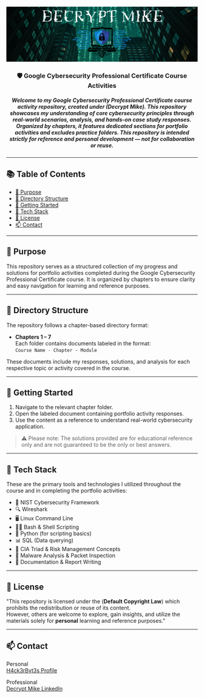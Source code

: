 <p align="center">
  <img src="DecryptMikeLogo.png" alt="DecryptMike Logo" style="max-width: 100%; height: auto;"/>
</p>

<h3 align="center">
    🛡️ Google Cybersecurity Professional Certificate Course Activities
</h3>

<h5 align="center">
     Welcome to my Google Cybersecurity Professional Certificate course activity repository, created under (<strong>Decrypt Mike</strong>). This repository showcases my understanding of core cybersecurity principles through real-world scenarios, analysis, and hands-on case study responses. Organized by chapters, it features dedicated sections for portfolio activities and excludes practice folders. This repository is intended strictly for reference and personal development — not for collaboration or reuse.
</h5>

---

## 📚 Table of Contents

- [🎯 Purpose](#-purpose)
- [📂 Directory Structure](#-directory-structure)
- [🚀 Getting Started](#-getting-started)
- [🧰 Tech Stack](#-tech-stack)
- [📄 License](#-license)
- [📫 Contact](#-contact) 
---

## 🎯 Purpose

This repository serves as a structured collection of my progress and solutions for portfolio activities completed during the Google Cybersecurity Professional Certificate course. It is organized by chapters to ensure clarity and easy navigation for learning and reference purposes.

---

## 📂 Directory Structure

The repository follows a chapter-based directory format:

- **Chapters 1 – 7**  
Each folder contains documents labeled in the format:  
`Course Name - Chapter - Module`

These documents include my responses, solutions, and analysis for each respective topic or activity covered in the course.

---

## 🚀 Getting Started

1. Navigate to the relevant chapter folder.
2. Open the labeled document containing portfolio activity responses.
3. Use the content as a reference to understand real-world cybersecurity application.

> ⚠️ Please note: The solutions provided are for educational reference only and are not guaranteed to be the only or best answers.

---

## 🧰 Tech Stack

These are the primary tools and technologies I utilized throughout the course and in completing the portfolio activities:

- 🔐 NIST Cybersecurity Framework  
- 🔍 Wireshark  
- 🖥️ Linux Command Line  
- 🧑‍💻 Bash & Shell Scripting  
- 🐍 Python (for scripting basics)  
- 📊 SQL (Data querying)  
- 🧱 CIA Triad & Risk Management Concepts  
- 🔎 Malware Analysis & Packet Inspection  
- 📑 Documentation & Report Writing

---

## 📄 License

"This repository is licensed under the (**Default Copyright Law**) which prohibits the redistribution or reuse of its content. <br> However, others are welcome to explore, gain insights, and utilize the materials solely for **personal** learning and reference purposes."

---

## 📫 Contact

Personal <br>
[H4ck3rByt3s Profile](https://h4ck3rbyt3s.systeme.io/profile) 

Professional <br>
[Decrypt Mike LinkedIn](https://www.linkedin.com/in/h4ck3rbyt3s) 

